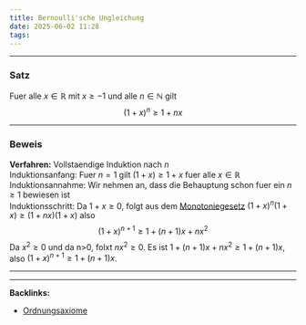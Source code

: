 ```yaml
---
title: Bernoulli'sche Ungleichung
date: 2025-06-02 11:28
tags: 
---
```


----

### Satz 
Fuer alle $x\in \mathbb{R}$ mit $x\ge -1$ und alle $n\in \mathbb{N}$ gilt  
$$
  (1+x)^{n}\ge 1+nx 
$$

---

### Beweis
**Verfahren:** Vollstaendige Induktion nach $n$\
Induktionsanfang: Fuer $n=1$ gilt $(1+x)\ge 1+x$ fuer alle $x\in \mathbb{R}$\
Induktionsannahme: Wir nehmen an, dass die Behauptung schon fuer ein $n\ge 1$ bewiesen ist\
Induktionsschritt: Da $1+x\ge 0$, folgt aus dem [Monotoniegesetz](ordnungsaxiome) $(1+x)^{n}(1+x)\ge (1+nx)(1+x)$ also
$$
  (1+x)^{n+1}\ge 1+(n+1)x+nx^2  
$$
Da $x^2\ge 0$ und da n>0, folxt $nx^2\ge 0$. Es ist $1+(n+1)x+nx^2\ge 1+(n+1)x$, also $(1+x)^{n+1}\ge 1+(n+1)x$.







----

----
**Backlinks:**
- [Ordnungsaxiome](/ordnungsaxiome)
